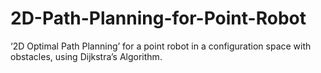 # 2D-Path-Planning-for-Point-Robot
‘2D Optimal Path Planning’ for a point robot in a configuration space with obstacles, using Dijkstra’s Algorithm.
